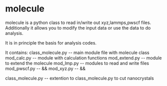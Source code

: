 molecule
========

molecule is a python class to read in/write out xyz,lammps,pwscf files.
Additionally it allows you to modify the input data or use the data to do analysis.

It is in principle the basis for analysis codes.

It contains:
class_molecule.py -- main module file with molecule class
mod_calc.py       -- module with calculation functions
mod_extend.py	  -- module to extend the molecule
mod_lmp.py	  -- modules to read and write files
mod_pwscf.py	  --  &&
mod_xyz.py        --  &&

class_molecule.py -- extention to class_molecule.py to cut nanocrystals
 